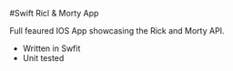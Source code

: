 #Swift Ricl & Morty App

Full feaured IOS App showcasing the Rick and Morty API.

- Written in Swfit
- Unit tested
